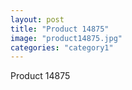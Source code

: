 ```yaml
---
layout: post
title: "Product 14875"
image: "product14875.jpg"
categories: "category1"
---
```

Product 14875
